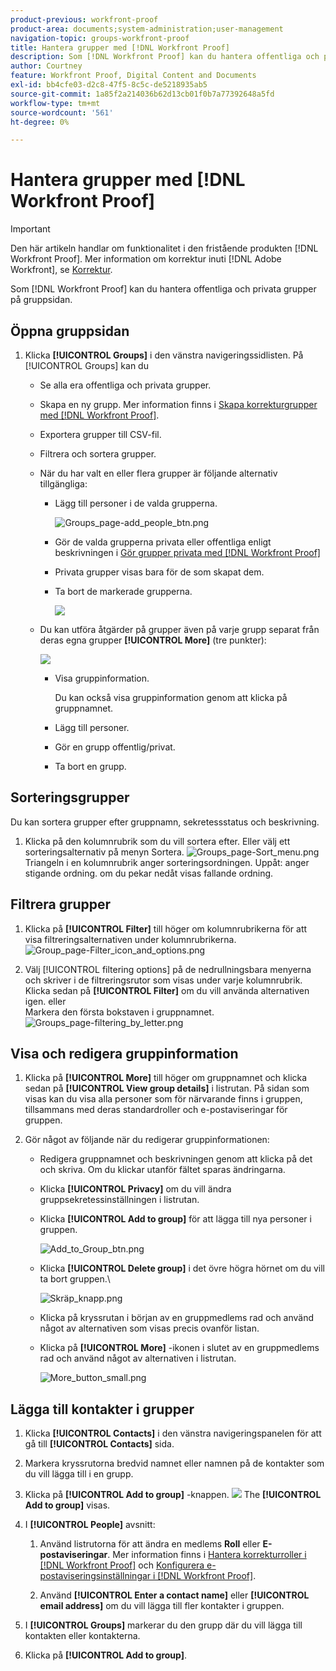 ```yaml
---
product-previous: workfront-proof
product-area: documents;system-administration;user-management
navigation-topic: groups-workfront-proof
title: Hantera grupper med [!DNL Workfront Proof]
description: Som [!DNL Workfront Proof] kan du hantera offentliga och privata grupper på gruppsidan.
author: Courtney
feature: Workfront Proof, Digital Content and Documents
exl-id: bb4cfe03-d2c8-47f5-8c5c-de5218935ab5
source-git-commit: 1a85f2a214036b62d13cb01f0b7a77392648a5fd
workflow-type: tm+mt
source-wordcount: '561'
ht-degree: 0%

---
```


# Hantera grupper med [!DNL Workfront Proof]

>[!IMPORTANT]
>
>Den här artikeln handlar om funktionalitet i den fristående produkten [!DNL Workfront Proof]. Mer information om korrektur inuti [!DNL Adobe Workfront], se [Korrektur](../../../review-and-approve-work/proofing/proofing.md).

Som [!DNL Workfront Proof] kan du hantera offentliga och privata grupper på gruppsidan.

## Öppna gruppsidan

1. Klicka **[!UICONTROL Groups]** i den vänstra navigeringssidlisten.
På [!UICONTROL Groups] kan du

   * Se alla era offentliga och privata grupper.
   * Skapa en ny grupp. Mer information finns i [Skapa korrekturgrupper med [!DNL Workfront Proof]](../../../workfront-proof/wp-mnguserscontacts/groups/create-proofing-groups.md).
   * Exportera grupper till CSV-fil.
   * Filtrera och sortera grupper.
   * När du har valt en eller flera grupper är följande alternativ tillgängliga:

      * Lägg till personer i de valda grupperna.

         ![Groups_page-add_people_btn.png](assets/groups-page-add-people-btn-30x29.png)

      * Gör de valda grupperna privata eller offentliga enligt beskrivningen i [Gör grupper privata med [!DNL Workfront Proof]](../../../workfront-proof/wp-mnguserscontacts/groups/make-groups-private.md)
      * Privata grupper visas bara för de som skapat dem.
      * Ta bort de markerade grupperna.

         ![](assets/trash-button.png)
   * Du kan utföra åtgärder på grupper även på varje grupp separat från deras egna grupper **[!UICONTROL More]** (tre punkter):

      ![](assets/more-button-small.png)

      * Visa gruppinformation.

         Du kan också visa gruppinformation genom att klicka på gruppnamnet.
      * Lägg till personer.
      * Gör en grupp offentlig/privat.
      * Ta bort en grupp.


## Sorteringsgrupper

Du kan sortera grupper efter gruppnamn, sekretessstatus och beskrivning.

1. Klicka på den kolumnrubrik som du vill sortera efter.
Eller välj ett sorteringsalternativ på menyn Sortera.
   ![Groups_page-Sort_menu.png](assets/groups-page-sort-menu-350x80.png)
Triangeln i en kolumnrubrik anger sorteringsordningen. Uppåt: anger stigande ordning. om du pekar nedåt visas fallande ordning.

## Filtrera grupper

1. Klicka på **[!UICONTROL Filter]** till höger om kolumnrubrikerna för att visa filtreringsalternativen under kolumnrubrikerna.
   ![Group_page-Filter_icon_and_options.png](assets/group-page-filter-icon-and-options-350x134.png)

1. Välj [!UICONTROL filtering options] på de nedrullningsbara menyerna och skriver i de filtreringsrutor som visas under varje kolumnrubrik. Klicka sedan på **[!UICONTROL Filter]** om du vill använda alternativen igen.
eller\
   Markera den första bokstaven i gruppnamnet.
   ![Groups_page-filtering_by_letter.png](assets/groups-page-filtering-by-letter-350x245.png)

## Visa och redigera gruppinformation

1. Klicka på **[!UICONTROL More]** till höger om gruppnamnet och klicka sedan på **[!UICONTROL View group details]** i listrutan.
På sidan som visas kan du visa alla personer som för närvarande finns i gruppen, tillsammans med deras standardroller och e-postaviseringar för gruppen.

1. Gör något av följande när du redigerar gruppinformationen:

   * Redigera gruppnamnet och beskrivningen genom att klicka på det och skriva. Om du klickar utanför fältet sparas ändringarna.
   * Klicka **[!UICONTROL Privacy]** om du vill ändra gruppsekretessinställningen i listrutan.
   * Klicka **[!UICONTROL Add to group]** för att lägga till nya personer i gruppen.

      ![Add_to_Group_btn.png](assets/add-to-group-btn.png)

   * Klicka **[!UICONTROL Delete group]** i det övre högra hörnet om du vill ta bort gruppen.\

      ![Skräp_knapp.png](assets/trash-button.png)

   * Klicka på kryssrutan i början av en gruppmedlems rad och använd något av alternativen som visas precis ovanför listan.
   * Klicka på **[!UICONTROL More]** -ikonen i slutet av en gruppmedlems rad och använd något av alternativen i listrutan.

      ![More_button_small.png](assets/more-button-small.png)

## Lägga till kontakter i grupper

1. Klicka **[!UICONTROL Contacts]** i den vänstra navigeringspanelen för att gå till **[!UICONTROL Contacts]** sida.

1. Markera kryssrutorna bredvid namnet eller namnen på de kontakter som du vill lägga till i en grupp.
1. Klicka på **[!UICONTROL Add to group]** -knappen.
   ![](assets/screenshot-2018-04-06-15-27-17.png)
The **[!UICONTROL Add to group]** visas.

1. I **[!UICONTROL People]** avsnitt:

   1. Använd listrutorna för att ändra en medlems **Roll** eller **E-postaviseringar**. Mer information finns i [Hantera korrekturroller i [!DNL Workfront Proof]](../../../workfront-proof/wp-work-proofsfiles/share-proofs-and-files/manage-proof-roles.md) och  [Konfigurera e-postaviseringsinställningar i [!DNL Workfront Proof]](../../../workfront-proof/wp-emailsntfctns/email-alerts/config-email-notification-settings-wp.md).

   1. Använd **[!UICONTROL Enter a contact name]** eller **[!UICONTROL email address]** om du vill lägga till fler kontakter i gruppen.

1. I **[!UICONTROL Groups]** markerar du den grupp där du vill lägga till kontakten eller kontakterna.
1. Klicka på **[!UICONTROL Add to group]**.

